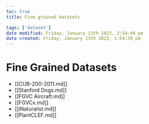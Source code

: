 ```yaml
---
toc: true
title: Fine grained datasets

tags: ['dataset']
date modified: Friday, January 13th 2023, 2:54:40 pm
date created: Friday, January 13th 2023, 2:54:39 pm
---
```


# Fine Grained Datasets


- [[CUB-200-2011.md]]
- [[Stanford Dogs.md]]
- [[FGVC Aircraft.md]]
- [[FGVCx.md]]
- [[iNaturalist.md]]
- [[PlantCLEF.md]]



